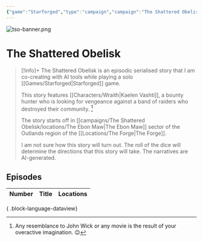```yaml
---
{"game":"Starforged","type":"campaign","campaign":"The Shattered Obelisk","name":"The Shattered Obelisk","character":"[[Wraith|Wraith]]","aliases":["TSO"],"cssclasses":["wide","starforged"],"locations":null,"dg-publish":true,"title":"The Shattered Obelisk","dg-path":"campaigns/the-shattered-obelisk.md","dg-note-icon":"starforged","permalink":"/campaigns/the-shattered-obelisk/","contentClasses":"wide starforged","dgPassFrontmatter":true,"noteIcon":"starforged"}
---
```


![tso-banner.png](/img/user/campaigns/The%20Shattered%20Obelisk/images/tso-banner.png)

# The Shattered Obelisk


> [!info]+
> The Shattered Obelisk is an episodic serialised story that I am co-creating with AI tools while playing a solo [[Games/Starforged\|Starforged]] game. 
> 
> This story features [[Characters/Wraith\|Kaelen Vashti]], a bounty hunter who is looking for vengeance against a band of raiders who destroyed their community. [^jw]
> 
> The story starts off in [[campaigns/The Shattered Obelisk/locations/The Ebon Maw\|The Ebon Maw]] sector of the Outlands region of the [[Locations/The Forge\|The Forge]].
> 
> I am not sure how this story will turn out. The roll of the dice will determine the directions that this story will take. The narratives are AI-generated.

[^jw]: Any resemblance to John Wick or any movie is the result of your overactive imagination. 😉

## Episodes

| Number | Title | Locations |
| ------ | ----- | --------- |

{ .block-language-dataview}





